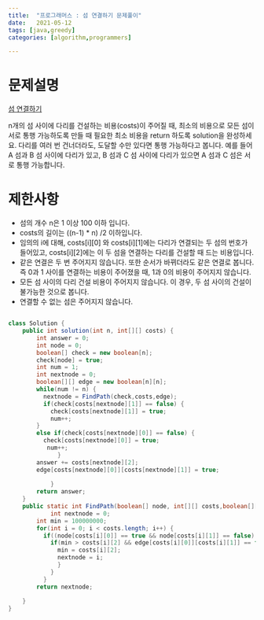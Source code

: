 ```yaml
---
title:  "프로그래머스 : 섬 연결하기 문제풀이"
date:   2021-05-12
tags: [java,greedy]
categories: [algorithm,programmers]

---
```


# 문제설명
[섬 연결하기][섬 연결하기]

n개의 섬 사이에 다리를 건설하는 비용(costs)이 주어질 때, 최소의 비용으로
모든 섬이 서로 통행 가능하도록 만들 때 필요한 최소 비용을 return 하도록 solution을 완성하세요.
다리를 여러 번 건너더라도, 도달할 수만 있다면 통행 가능하다고 봅니다. 예를 들어 A 섬과 B 섬 사이에
다리가 있고, B 섬과 C 섬 사이에 다리가 있으면 A 섬과 C 섬은 서로 통행 가능합니다.

# 제한사항
- 섬의 개수 n은 1 이상 100 이하 입니다.
- costs의 길이는 ((n-1) * n) /2 이하입니다.
- 임의의 i에 대해, costs[i][0] 와 costs[i][1]에는 다리가 연결되는 두 섬의 번호가 들어있고,
  costs[i][2]에는 이 두 섬을 연결하는 다리를 건설할 때 드는 비용입니다.
- 같은 연결은 두 번 주어지지 않습니다. 또한 순서가 바뀌더라도 같은 연결로 봅니다.
  즉 0과 1 사이를 연결하는 비용이 주어졌을 때, 1과 0의 비용이 주어지지 않습니다.
- 모든 섬 사이의 다리 건설 비용이 주어지지 않습니다. 이 경우, 두 섬 사이의 건설이 불가능한 것으로 봅니다.
- 연결할 수 없는 섬은 주어지지 않습니다. 


```java

class Solution {
    public int solution(int n, int[][] costs) {
        int answer = 0;
        int node = 0;
        boolean[] check = new boolean[n];
        check[node] = true;
        int num = 1;
        int nextnode = 0;
        boolean[][] edge = new boolean[n][n];
        while(num != n) {
          nextnode = FindPath(check,costs,edge);
          if(check[costs[nextnode][1]] == false) {
            check[costs[nextnode][1]] = true;
            num++;
        }
        else if(check[costs[nextnode][0]] == false) {
          check[costs[nextnode][0]] = true;
           num++;
			  }
        answer += costs[nextnode][2];
        edge[costs[nextnode][0]][costs[nextnode][1]] = true;
			
		    }
        return answer;
    }
    public static int FindPath(boolean[] node, int[][] costs,boolean[][] edge) {
		    int nextnode = 0;
        int min = 100000000;
        for(int i = 0; i < costs.length; i++) {
          if((node[costs[i][0]] == true && node[costs[i][1]] == false) || (node[costs[i][0]] == false && node[costs[i][1]] == true)) {
            if(min > costs[i][2] && edge[costs[i][0]][costs[i][1]] == false) {
              min = costs[i][2];
              nextnode = i;
              }
            }
          }
        return nextnode;
		
	}
}
```



[섬 연결하기]: https://programmers.co.kr/learn/courses/30/lessons/42861
